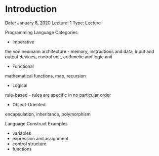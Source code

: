 # Introduction

Date: January 8, 2020
Lecture: 1
Type: Lecture

Programming Language Categories

- Imperative

the von neumann architecture - memory, instructions and data, input and output devices, control unit, arithmetic and logic unit

- Functional

mathematical functions, map, recursion

- Logical

rule-based - rules are specific in no particular order

- Object-Oriented

encapsulation, inheritance, polymorphism

Language Construct Examples

- variables
- expression and assignment
- control structure
- functions
